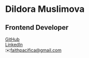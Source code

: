 # Dildora Muslimova
## Frontend Developer
[GitHub](https://github.com/faithpacifica) <br />
[LinkedIn](https://www.linkedin.com/in/dildora-muslimova-9449941b5/) <br />
✉️<faithpacifica@gmail.com>